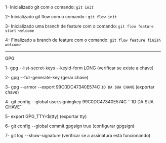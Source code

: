 1- Inicializado git com o comando: ```git init```

2- Inicializado git flow com o comando : ```git flow init```

3- Inicializado uma branch de feature com o comando: ```git flow feature start welcome```

4- Finalizado a branch de feature com o comando: ```git flow feature finish welcome```

    
________________________________
GPG

1- gpg --list-secret-keys --keyid-form LONG (verificar se existe a chave)

2- gpg --full-generate-key (gerar chave)

3- gpg --armor --export 99C0DC47340E574C ```ID DA SUA CHAVE``` (exportar chave)

4- git config --global user.signingkey 99C0DC47340E574C ```ID DA SUA CHAVE``

5- export GPG_TTY=$(tty) (exportar tty)

6- git config --global commit.gpgsign true (configurar gpgsign)

7- git log --show-signature (verificar se a assinatura está funcionando)
  

  